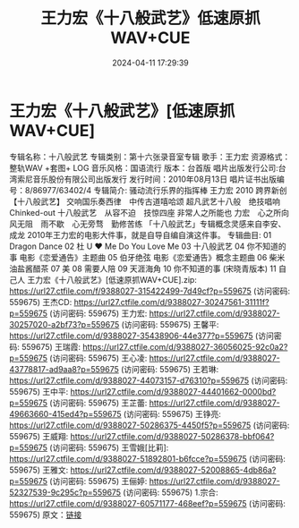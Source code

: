 ﻿---
title: 王力宏《十八般武艺》低速原抓WAV+CUE
date: 2024-04-11 17:29:39
categories: WAV车载音乐、镜像
tags: 华语中文
---
# 王力宏《十八般武艺》[低速原抓WAV+CUE]

专辑名称：十八般武艺
专辑类别：第十六张录音室专辑
歌手：王力宏
资源格式：整轨WAV +套图+ LOG
音乐风格：国语流行
版本：台首版
唱片出版发行公司:台湾索尼音乐股份有限公司出版发行
发行时间：2010年08月13日
唱片证书出版编号：8/86977/63402/4
专辑简介:
骚动流行乐界的指挥棒
王力宏 2010 跨界新创【十八般武艺】
交响国乐奏西律　中传古道嘻哈颂
超凡武艺十八般　绝技唱响 Chinked-out
十八般武艺　从容不迫　技惊四座
非常人之所能也
力宏　心之所向　风无阻　雨不歇　心无旁骛　勤修苦练
「十八般武艺」专辑概念灵感来自李安、成龙
2010年王力宏的电影大件事，就是自导自编自演这件事。
专辑曲目:
01 Dragon Dance
02 杜 U ♥ Me Do You Love Me
03 十八般武艺
04 你不知道的事 电影《恋爱通告》主题曲
05 伯牙绝弦 电影《恋爱通告》概念主题曲
06 柴米油盐酱醋茶
07 美
08 需要人陪
09 天涯海角
10 你不知道的事 (宋晓青版本)
11 自己人
王力宏《十八般武艺》[低速原抓WAV+CUE].zip: https://url27.ctfile.com/f/9388027-315422499-7d49cf?p=559675
(访问密码: 559675)
王杰CD: https://url27.ctfile.com/d/9388027-30247561-31111f?p=559675
(访问密码: 559675)
王力宏: https://url27.ctfile.com/d/9388027-30257020-a2bf73?p=559675
(访问密码: 559675)
王馨平: https://url27.ctfile.com/d/9388027-35438906-44e377?p=559675
(访问密码: 559675)
王瑞霞: https://url27.ctfile.com/d/9388027-36056025-92c0a2?p=559675
(访问密码: 559675)
王心凌: https://url27.ctfile.com/d/9388027-43778817-ad9aa8?p=559675
(访问密码: 559675)
王若琳: https://url27.ctfile.com/d/9388027-44073157-d76310?p=559675
(访问密码: 559675)
王中平: https://url27.ctfile.com/d/9388027-44401662-0000bd?p=559675
(访问密码: 559675)
王芷蕾: https://url27.ctfile.com/d/9388027-49663660-415ed4?p=559675
(访问密码: 559675)
王铮亮: https://url27.ctfile.com/d/9388027-50286375-4450f5?p=559675
(访问密码: 559675)
王威翔: https://url27.ctfile.com/d/9388027-50286378-bbf064?p=559675
(访问密码: 559675)
王雪娥[比莉]: https://url27.ctfile.com/d/9388027-51892801-b6fcce?p=559675
(访问密码: 559675)
王雅文: https://url27.ctfile.com/d/9388027-52008865-4db86a?p=559675
(访问密码: 559675)
王俪婷: https://url27.ctfile.com/d/9388027-52327539-9c295c?p=559675
(访问密码: 559675)
1.宗合: https://url27.ctfile.com/d/9388027-60571177-468eef?p=559675
(访问密码: 559675)
原文：[链接](https://blog.sina.com.cn/s/blog_1647c7e7601031546.html)